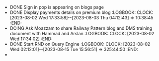 - DONE Sign in pop is appearing on blogs page
- DONE Display payments details on premium blog
  :LOGBOOK:
  CLOCK: [2023-08-02 Wed 17:33:58]--[2023-08-03 Thu 04:12:43] =>  10:38:45
  :END:
- DOING Ask Moazzam to share Railway Pattern blog and DMS training document with Hammad and Arslan
  :LOGBOOK:
  CLOCK: [2023-08-02 Wed 17:34:02]
  :END:
- DONE Start RND on Query Engine
  :LOGBOOK:
  CLOCK: [2023-08-02 Wed 02:12:01]--[2023-08-15 Tue 15:56:51] =>  325:44:50
  :END:
-